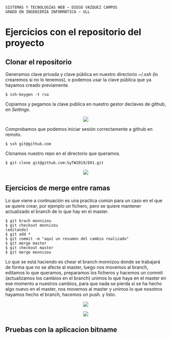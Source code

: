 ```
SISTEMAS Y TECNOLOGÍAS WEB — DIEGO VÁZQUEZ CAMPOS
GRADO EN INGENIERÍA INFORMÁTICA — ULL
```

# Ejercicios con el repositorio del proyecto
## Clonar el repositorio
Generamos clave privada y clave pública en nuestro directorio *~/.ssh* (lo crearemos si no lo tenemos), o podemos usar la clave pública que ya hayamos creado previamente.
```console
$ ssh-keygen -t rsa
```
Copiamos y pegamos la clave publica en nuestro gestor declaves de github, en *Settings*.
<p align="center">
  <img src="https://i.imgur.com/jp9RxGG.png?1"/>
</p>

Comprobamos que podemos iniciar sesión correctamente a github en remoto.

```console
$ ssh git@github.com
```
Clonamos nuestro repo en el directorio que queramos.

```console
$ git clone git@github.com:SyTW2019/E01.git
```
<p align="center">
  <img src="https://i.gyazo.com/483fe5732abb03d78a903d0f88608c25.png"/>
</p>


## Ejercicios de merge entre ramas
Lo que viene a contnuación es una practica común para un caso en el que se quiere crear, por ejemplo un fichero, pero se quiere mantener actualizado el branch de lo que hay en el master.
```
$ git brach monnizou
$ git checkout monnizou
(editando)
$ git add *
$ git commit -m "aquí un resumen del cambio realizado"
$ git merge master
$ git checkout master
$ git merge monnizou
```
Lo que se está haciendo es chear el branch monnizou donde se trabajará de forma que no se afecte al master, luego nos movemos al branch, editamos lo que queramos, preparamos los ficheros y hacemos un commit (actualizamos los cambios en el branch) unimos lo que haya en el master en ese momento a nuestros cambios, para que nada se pierda si se ha hecho algo nuevo en el master, nos movemos al master y unimos lo que nosotros hayamos hecho el branch, hacemos un push. y listo.
<p align="center">
  <img src="https://i.gyazo.com/7710a99b95a032da85bdd2c97dbb1055.png"/>
</p>

<p align="center">
  <img src="https://i.gyazo.com/8f88e35e953aa98aeeb2c2a2474e68b3.png"/>
</p>

## Pruebas con la aplicacion bitname

